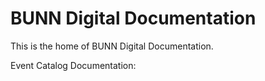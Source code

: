 # BUNN Digital Documentation

This is the home of BUNN Digital Documentation.

Event Catalog Documentation: 
